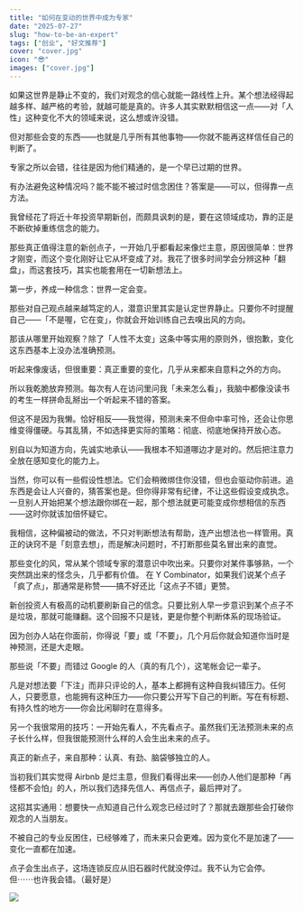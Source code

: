 ```yaml
---
title: "如何在变动的世界中成为专家"
date: "2025-07-27"
slug: "how-to-be-an-expert"
tags: ["创业", "好文推荐"]
cover: "cover.jpg"
icon: "😎"
images: ["cover.jpg"]
---
```

如果这世界是静止不变的，我们对观念的信心就能一路线性上升。某个想法经得起越多样、越严格的考验，就越可能是真的。许多人其实默默相信这一点——对「人性」这种变化不大的领域来说，这么想或许没错。



但对那些会变的东西——也就是几乎所有其他事物——你就不能再这样信任自己的判断了。



专家之所以会错，往往是因为他们精通的，是一个早已过期的世界。



有办法避免这种情况吗？能不能不被过时信念困住？答案是——可以，但得靠一点方法。



我曾经花了将近十年投资早期新创，而颇具讽刺的是，要在这领域成功，靠的正是不断砍掉重练信念的能力。



那些真正值得注意的新创点子，一开始几乎都看起来像烂主意，原因很简单：世界才刚变，而这个变化刚好让它从坏变成了对。我花了很多时间学会分辨这种「翻盘」，而这套技巧，其实也能套用在一切新想法上。



第一步，养成一种信念：世界一定会变。



那些对自己观点越来越笃定的人，潜意识里其实是认定世界静止。只要你不时提醒自己——「不是喔，它在变」，你就会开始训练自己去嗅出风的方向。



那该从哪里开始观察？除了「人性不太变」这条中等实用的原则外，很抱歉，变化这东西基本上没办法准确预测。



听起来像废话，但很重要：真正重要的变化，几乎从来都来自意料之外的方向。



所以我乾脆放弃预测。每次有人在访问里问我「未来怎么看」，我脑中都像没读书的考生一样拼命乱掰出一个听起来不错的答案。



但这不是因为我懒。恰好相反——我觉得，预测未来不但命中率可怜，还会让你思维变得僵硬。与其乱猜，不如选择更实际的策略：彻底、彻底地保持开放心态。



别自以为知道方向，先诚实地承认——我根本不知道哪边才是对的。然后把注意力全放在感知变化的能力上。



当然，你可以有一些假设性想法。它们会稍微绑住你没错，但也会驱动你前进。追东西是会让人兴奋的，猜答案也是。但你得非常有纪律，不让这些假设变成执念。
一旦别人开始把某个想法跟你绑在一起，那个想法就更可能变成你想相信的东西——这时你就该加倍怀疑它。



我相信，这种偏被动的做法，不只对判断想法有帮助，连产出想法也一样管用。真正的诀窍不是「刻意去想」，而是解决问题时，不打断那些莫名冒出来的直觉。



那些变化的风，常从某个领域专家的潜意识中吹出来。只要你对某件事够熟，一个突然跳出来的怪念头，几乎都有价值。
在 Y Combinator，如果我们说某个点子「疯了点」，那通常是称赞——搞不好还比「这点子不错」更赞。



新创投资人有极高的动机要刷新自己的信念。只要比别人早一步意识到某个点子不是垃圾，那就可能赚翻。这个回报不只是钱，更是你整个判断体系的现场验证。



因为创办人站在你面前，你得说「要」或「不要」，几个月后你就会知道你当时是神预测，还是大走眼。



那些说「不要」而错过 Google 的人（真的有几个），这笔帐会记一辈子。



凡是对想法要「下注」而非只评论的人，基本上都拥有这种自我纠错压力。任何人，只要愿意，也能拥有这种压力——你只要公开写下自己的判断。写在有标题、有持久性的地方——你会比闲聊时在意得多。



另一个我很常用的技巧：一开始先看人，不先看点子。虽然我们无法预测未来的点子长什么样，但我很能预测什么样的人会生出未来的点子。



真正的新点子，来自那种：认真、有劲、脑袋够独立的人。



当初我们其实觉得 Airbnb 是烂主意，但我们看得出来——创办人他们是那种「再怪都不会怕」的人，所以我们选择先信人、再信点子，最后押对了。



这招其实通用：想要快一点知道自己什么观念已经过时了？那就去跟那些会打破你观念的人当朋友。



不被自己的专业反困住，已经够难了，而未来只会更难。因为变化不是加速了——变化一直都在加速。



点子会生出点子，这场连锁反应从旧石器时代就没停过。我不认为它会停。
但⋯⋯也许我会错。（最好是）




![](https://prod-files-secure.s3.us-west-2.amazonaws.com/112d0858-5090-4d34-a606-b75eb8d65fd2/46476355-9cf3-4e99-9b7a-3531bc426380/1000202064.png?X-Amz-Algorithm=AWS4-HMAC-SHA256&X-Amz-Content-Sha256=UNSIGNED-PAYLOAD&X-Amz-Credential=ASIAZI2LB4667LKC2FMW%2F20251005%2Fus-west-2%2Fs3%2Faws4_request&X-Amz-Date=20251005T183817Z&X-Amz-Expires=3600&X-Amz-Security-Token=IQoJb3JpZ2luX2VjEOL%2F%2F%2F%2F%2F%2F%2F%2F%2F%2FwEaCXVzLXdlc3QtMiJIMEYCIQDDPa3bR%2F0lpRgjRwWy%2Fd1VxF4OSYGCwJkqVEC7rS1mkgIhAJzJTqqQkJIHSrtjBlnnWnlRf0ZTwKhCxPVVBS9%2B0l5AKv8DCHsQABoMNjM3NDIzMTgzODA1IgwnEyHUpX8Rf75v0okq3AMYKNlMA9pOUiWb9rIZts0ottr4xwHiOh8v1VTywFBcnK9v6ySTqnDY9os7TQpU225jP%2B%2BXDpOunKEhc57guBxIct%2FF1pQ3FNZFBRaeeG5n4TzHuby1iO0hXMLYF1Ar2c%2BDTwTCMfgwCiLKnEd629OCwqtZLayNiPcvHDXk1X%2FhoYZEsfi7zGm4VFGWief0piv91fDWIhisu3QAQq8pODXuY8xQQTyhZeFW8i3Z%2B5s3rDwBCxZm4sc4LvD1U2ofep18x2yEU3rNX9uaYj6%2Fx5M5tPDFSccEC26c3QQHmj2KmYiEf81WqYxAIhb0Y%2F4ePyj5vnAprZC%2FBoBp1QQk6k8mv9LoJMgmqdJKd43ysJX0jhS5Zd8076HVCqxSv0ha1Gfjwz62yqvakPFyKQQsSl6x7yBIugyF3wFVy6Gv89o6CNw7v%2BGRy1mxTnTtUBBaE4Dhm9vZTWptnGkIEW9xxDssJCGR1vz8v%2BA3gFRNIKsYObJ9aujMlqo9PcGnfDsZ72rzOC0IG71tBLerKwqZ9et5NxJgffVizs%2FQPMnXsq78OpXpwJqdLVVwCNaM%2Fiq5ERKjpqbZfxEUy9acpbc1XsmqVH2ZWe1%2FdToul3PsrMUirgYa6dtQn%2BtRNVtpqTCN6IrHBjqkAbIpfC4Mf8bA5hzg9JX4X9n0xbejTxgOdD51Pk1kRo622JP0%2B7B0Te%2FG4hVkIvkS%2BRhz3PIqtcYFpdo55pMTb4kI943AbxC6oPdrJzPMxFklFKTxEe1DYtsDavPpz5sMRW6AeVbJE1QTlJielpDC3%2FBPVlB35ZsjwOzQFr%2FwhomuLTV8EI2AD4CzoErVt3O3UX%2FU9aC7uhdUGR9jH8ewEsNqtJwc&X-Amz-Signature=18c7876367c39367a1bd427721f5ab8c33a2f7560ed101c232ee442935ae4327&X-Amz-SignedHeaders=host&x-amz-checksum-mode=ENABLED&x-id=GetObject)


